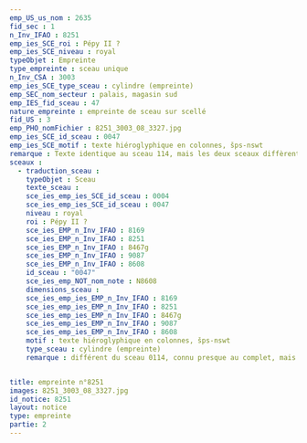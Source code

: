 ```yaml
---
emp_US_us_nom : 2635
fid_sec : 1
n_Inv_IFAO : 8251
emp_ies_SCE_roi : Pépy II ?
emp_ies_SCE_niveau : royal
typeObjet : Empreinte
type_empreinte : sceau unique
n_Inv_CSA : 3003
emp_ies_SCE_type_sceau : cylindre (empreinte)
emp_SEC_nom_secteur : palais, magasin sud
emp_IES_fid_sceau : 47
nature_empreinte : empreinte de sceau sur scellé
fid_US : 3
emp_PHO_nomFichier : 8251_3003_08_3327.jpg
emp_ies_SCE_id_sceau : 0047
emp_ies_SCE_motif : texte hiéroglyphique en colonnes, šps-nswt
remarque : Texte identique au sceau 114, mais les deux sceaux diffèrent par la paléographie.
sceaux :
  - traduction_sceau : 
    typeObjet : Sceau
    texte_sceau : 
    sce_ies_emp_ies_SCE_id_sceau : 0004
    sce_ies_emp_ies_SCE_id_sceau : 0047
    niveau : royal
    roi : Pépy II ?
    sce_ies_EMP_n_Inv_IFAO : 8169
    sce_ies_EMP_n_Inv_IFAO : 8251
    sce_ies_EMP_n_Inv_IFAO : 8467g
    sce_ies_EMP_n_Inv_IFAO : 9087
    sce_ies_EMP_n_Inv_IFAO : 8608
    id_sceau : "0047"
    sce_ies_emp_NOT_nom_note : N8608
    dimensions_sceau : 
    sce_ies_emp_ies_EMP_n_Inv_IFAO : 8169
    sce_ies_emp_ies_EMP_n_Inv_IFAO : 8251
    sce_ies_emp_ies_EMP_n_Inv_IFAO : 8467g
    sce_ies_emp_ies_EMP_n_Inv_IFAO : 9087
    sce_ies_emp_ies_EMP_n_Inv_IFAO : 8608
    motif : texte hiéroglyphique en colonnes, šps-nswt
    type_sceau : cylindre (empreinte)
    remarque : différent du sceau 0114, connu presque au complet, mais texte identique ?


title: empreinte n°8251
images: 8251_3003_08_3327.jpg
id_notice: 8251
layout: notice
type: empreinte
partie: 2
---
```

